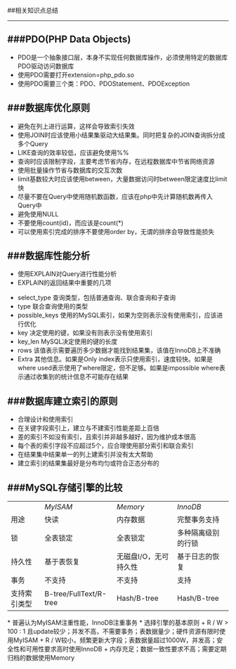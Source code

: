 ##相关知识点总结
***
###PDO(PHP Data Objects)
---
* PDO是一个抽象接口层，本身不实现任何数据库操作，必须使用特定的数据库PDO驱动访问数据库
* 使用PDO需要打开extension=php_pdo.so
* 使用PDO需要三个类：PDO、PDOStatement、PDOException

###数据库优化原则
---
* 避免在列上进行运算，这样会导致索引失效
* 使用JOIN时应该使用小结果集驱动大结果集。同时把复杂的JOIN查询拆分成多个Query
* LIKE查询的效率较低，应该避免使用%%
* 查询时应该限制字段，主要考虑节省内存，在远程数据库中节省网络资源
* 使用批量操作节省与数据库的交互次数
* limit基数较大时应该使用between，大量数据访问时between限定速度比limit快
* 尽量不要在Query中使用随机数函数，应该在php中先计算随机数再传入Query中
* 避免使用NULL
* 不要使用count(id)，而应该是count(*)
* 可以使用索引完成的排序不要使用order by，无谓的排序会导致性能损失

###数据库性能分析
---
* 使用EXPLAIN对Query进行性能分析
* EXPLAIN的返回结果中重要的几项
 + select_type 查询类型，包括普通查询、联合查询和子查询
 + type 联合查询使用的类型
 + possible_keys 使用的MySQL索引，如果为空则表示没有使用索引，应该进行优化
 + key 决定使用的键，如果没有则表示没有使用索引
 + key_len MySQL决定使用的键的长度
 + rows 该值表示需要遍历多少数据才能找到结果集，该值在InnoDB上不准确
 + Extra 其他信息。如果是Only index表示只使用索引，速度较快。如果是where used表示使用了where限定，但不足够。如果是impossible where表示通过收集到的统计信息不可能存在结果

###数据库建立索引的原则
---
* 合理设计和使用索引
* 在关键字段索引上，建立与不建索引性能差距上百倍
* 差的索引不如没有索引，且索引并非越多越好，因为维护成本很高
* 每个表的索引字段不应超过5个，应合理使用部分索引和联合索引
* 在结果集中结果单一的列上建索引并没有太大帮助
* 建立索引的结果集最好是分布均匀或符合正态分布的

###MySQL存储引擎的比较
---
<table>
	<tbody>
		<tr><td></td><td><em>MyISAM</em></td><td><em>Memory</em></td><td><em>InnoDB</em></td></tr>
		<tr><td>用途</td><td>快读</td><td>内存数据</td><td>完整事务支持</td></tr>
		<tr><td>锁</td><td>全表锁定</td><td>全表锁定</td><td>多种隔离级别的行锁</td></tr>
		<tr><td>持久性</td><td>基于表恢复</td><td>无磁盘I/O，无可持久性</td><td>基于日志的恢复</td></tr>
		<tr><td>事务</td><td>不支持</td><td>不支持</td><td>支持</td></tr>
		<tr><td>支持索引类型</td><td>B-tree/FullText/R-tree</td><td>Hash/B-tree</td><td>Hash/B-tree</td></tr>
	</tbody>
</table>
* 普遍认为MyISAM注重性能，InnoDB注重事务
* 选择引擎的基本原则
 + R / W > 100 : 1 且update较少；并发不高，不需要事务；表数据量少；硬件资源有限时使用MyISAM
 + R / W较小，频繁更新大字段；表数据量超过1000W，并发高；安全性和可用性要求高时使用InnoDB
 + 内存充足；数据一致性要求不高；需要定期归档的数据使用Memory


